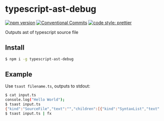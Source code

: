 # typescript-ast-debug

[![npm version](https://img.shields.io/npm/v/typescript-ast-debug.svg)](https://www.npmjs.com/package/typescript-ast-debug)
[![Conventional Commits](https://img.shields.io/badge/Conventional%20Commits-1.0.0-yellow.svg)](https://conventionalcommits.org)
[![code style: prettier](https://img.shields.io/badge/code_style-prettier-ff69b4.svg?style=flat-square)](https://github.com/prettier/prettier)

Outputs ast of typescript source file

## Install

```sh
$ npm i -g typescript-ast-debug
```

## Example

Use `tsast filename.ts`, outputs to stdout:

```sh
$ cat input.ts
console.log("Hello World");
$ tsast input.ts
{"kind":"SourceFile","text":"","children":[{"kind":"SyntaxList","text":"","children":[]},{"kind":"EndOfFileToken","text":"","children":[]}]}
$ tsast input.ts | fx
```
